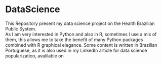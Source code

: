 # DataScience
This Repository present my data science project on the Health Brazilian Public System.  
As I am very interested in Python and also in R, sometimes I use a mix of them, this allows me to take the benefit of many Python packages combined with R graphical elegance.
Some content is written in Brazilian Portuguese, as it is also used in my LinkedIn article for data science popularization, avalilable on 

